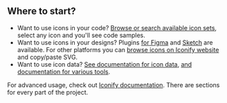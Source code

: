 ## Where to start?

-   Want to use icons in your code? [Browse or search available icon sets](https://icon-sets.iconify.design/), select any icon and you'll see code samples.
-   Want to use icons in your designs? Plugins [for Figma](https://docs.iconify.design/design/figma/) and [Sketch](https://docs.iconify.design/design/sketch/) are available. For other platforms you can [browse icons on Iconify website](https://icon-sets.iconify.design/) and copy/paste SVG.
-   Want to use icon data? [See documentation for icon data](/docs/icons/all), [and documentation for various tools](/docs/tools/).
<!-- -   Are you creating a website or theme builder? [Reusable icon picker](https://docs.iconify.design/icon-finder/) is in development and will be available soon. -->

For advanced usage, check out [Iconify documentation](/docs/). There are sections for every part of the project.
